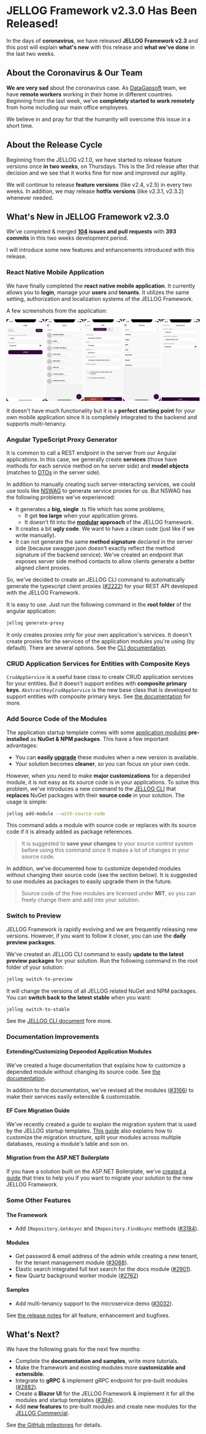 # JELLOG Framework v2.3.0 Has Been Released!

In the days of **coronavirus**, we have released **JELLOG Framework v2.3** and this post will explain **what's new** with this release and **what we've done** in the last two weeks.

## About the Coronavirus & Our Team

**We are very sad** about the coronavirus case. As [DataGapsoft](https://dataGapsoft.com/) team, we have **remote workers** working in their home in different countries. Beginning from the last week, we've **completely started to work remotely** from home including our main office employees.

We believe in and pray for that the humanity will overcome this issue in a short time.

## About the Release Cycle

Beginning from the JELLOG v2.1.0, we have started to release feature versions once **in two weeks**, on Thursdays. This is the 3rd release after that decision and we see that it works fine for now and improved our agility.

We will continue to release **feature versions** (like v2.4, v2.5) in every two weeks. In addition, we may release **hotfix versions** (like v2.3.1, v2.3.2) whenever needed.

## What's New in JELLOG Framework v2.3.0

We've completed & merged **[104](https://github.com/jellogframework/jellog/milestone/30?closed=1) issues and pull requests** with **393 commits** in this two weeks development period.

I will introduce some new features and enhancements introduced with this release.

### React Native Mobile Application

We have finally completed the **react native mobile application**. It currently allows you to **login**, manage your **users** and **tenants**. It utilizes the same setting, authorization and localization systems of the JELLOG Framework.

A few screenshots from the application:

![mobile-ui](react-native-ui.png)

It doesn't have much functionality but it is a **perfect starting point** for your own mobile application since it is completely integrated to the backend and supports multi-tenancy.

### Angular TypeScript Proxy Generator

It is common to call a REST endpoint in the server from our Angular applications. In this case, we generally create **services** (those have methods for each service method on he server side) and **model objects** (matches to [DTOs](https://docs.jellog.io/en/jellog/latest/Data-Transfer-Objects) in the server side).

In addition to manually creating such server-interacting services, we could use tools like [NSWAG](https://github.com/RicoSuter/NSwag) to generate service proxies for us. But NSWAG has the following problems we've experienced:

* It generates a **big, single** .ts file which has some problems;
  * It get **too large** when your application grows.
  * It doesn't fit into the **[modular](https://docs.jellog.io/en/jellog/latest/Module-Development-Basics) approach** of the JELLOG framework.
* It creates a bit **ugly code**. We want to have a clean code (just like if we write manually).
* It can not generate the same **method signature** declared in the server side (because swagger.json doesn't exactly reflect the method signature of the backend service). We've created an endpoint that exposes server side method contacts to allow clients generate a better aligned client proxies.

So, we've decided to create an JELLOG CLI command to automatically generate the typescript client proxies ([#2222](https://github.com/jellogframework/jellog/issues/2222)) for your REST API developed with the JELLOG Framework.

It is easy to use. Just run the following command in the **root folder** of the angular application:

````bash
jellog generate-proxy
````

It only creates proxies only for your own application's services. It doesn't create proxies for the services of the application modules you're using (by default). There are several options. See the [CLI documentation](https://docs.jellog.io/en/jellog/latest/CLI).

### CRUD Application Services for Entities with Composite Keys

` CrudAppService ` is a useful base class to create CRUD application services for your entities. But it doesn't support entities with **composite primary keys**. `AbstractKeyCrudAppService` is the new base class that is developed to support entities with composite primary keys. See [the documentation](https://docs.jellog.io/en/jellog/latest/Application-Services#abstractkeycrudappservice) for more.

### Add Source Code of the Modules

The application startup template comes with some [application modules](https://docs.jellog.io/en/jellog/latest/Modules/Index) **pre-installed** as **NuGet & NPM packages**. This have a few important advantages:

* You can **easily [upgrade](https://docs.jellog.io/en/jellog/latest/CLI#update)** these modules when a new version is available.
* Your solution becomes **cleaner**, so you can focus on your own code.

However, when you need to make **major customizations** for a depended module, it is not easy as its source code is in your applications. To solve this problem, we've introduces a new command to the [JELLOG CLI](https://docs.jellog.io/en/jellog/latest/CLI) that **replaces** NuGet packages with their **source code** in your solution. The usage is simple:

````bash
jellog add-module --with-source-code
````

This command adds a module with source code or replaces with its source code if it is already added as package references.

> It is suggested to **save your changes** to your source control system before using this command since it makes a lot of changes in your source code.

In addition, we've documented how to customize depended modules without changing their source code (see the section below). It is suggested to use modules as packages to easily upgrade them in the future.

> Source code of the free modules are licensed under **MIT**, so you can freely change them and add into your solution.

### Switch to Preview

JELLOG Framework is rapidly evolving and we are frequently releasing new versions. However, if you want to follow it closer, you can use the **daily preview packages**.

We've created an JELLOG CLI command to easily **update to the latest preview packages** for your solution. Run the following command in the root folder of your solution:

````bash
jellog switch-to-preview
````

It will change the versions of all JELLOG related NuGet and NPM packages. You can **switch back to the latest stable** when you want:

````bash
jellog switch-to-stable
````

See the [JELLOG CLI document](https://docs.jellog.io/en/jellog/latest/CLI#switch-to-preview) fore more.

### Documentation Improvements

#### Extending/Customizing Depended Application Modules

We've created a huge documentation that explains how to customize a depended module without changing its source code. See [the documentation](https://docs.jellog.io/en/jellog/latest/Customizing-Application-Modules-Guide).

In addition to the documentation, we've revised all the modules ([#3166](https://github.com/jellogframework/jellog/issues/3166)) to make their services easily extensible & customizable.

#### EF Core Migration Guide

We've recently created a guide to explain the migration system that is used by the JELLOG startup templates. [This guide](https://docs.jellog.io/en/jellog/latest/Entity-Framework-Core-Migrations) also explains how to customize the migration structure, split your modules across multiple databases, reusing a module's table and son on.

#### Migration from the ASP.NET Boilerplate

If you have a solution built on the ASP.NET Boilerplate, we've [created a guide](https://docs.jellog.io/en/jellog/latest/AspNet-Boilerplate-Migration-Guide) that tries to help you if you want to migrate your solution to the new JELLOG Framework.

### Some Other Features

#### The Framework

* Add `IRepository.GetAsync` and `IRepository.FindAsync` methods ([#3184](https://github.com/jellogframework/jellog/issues/3148)).

#### Modules

* Get password & email address of the admin while creating a new tenant, for the tenant management module ([#3088](https://github.com/jellogframework/jellog/issues/3088)).
* Elastic search integrated full text search for the docs module ([#2901](https://github.com/jellogframework/jellog/pull/2901)).
* New Quartz background worker module ([#2762](https://github.com/jellogframework/jellog/issues/2762))

#### Samples

*  Add multi-tenancy support to the microservice demo ([#3032](https://github.com/jellogframework/jellog/pull/3032)).

See [the release notes](https://github.com/jellogframework/jellog/releases/tag/2.3.0) for all feature, enhancement and bugfixes.

## What's Next?

We have the following goals for the next few months:

* Complete the **documentation and samples**, write more tutorials.
* Make the framework and existing modules more **customizable and extensible**.
* Integrate to **gRPC** & implement gRPC endpoint for pre-built modules ([#2882](https://github.com/jellogframework/jellog/issues/2882)).
* Create a **Blazor UI** for the JELLOG Framework & implement it for all the modules and startup templates ([#394](https://github.com/jellogframework/jellog/issues/394)).
* Add **new features** to pre-built modules and create new modules for the [JELLOG Commercial](https://commercial.jellog.io/).

See [the GitHub milestones](https://github.com/jellogframework/jellog/milestones) for details.